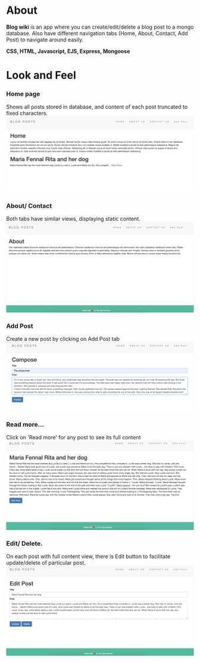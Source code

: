 <h1>About</h1>


<b>Blog wiki</b> is an app where you can create/edit/delete a blog post to a mongo database. Also have different navigation tabs (Home, About, Contact, Add Post) to navigate around easily. 

<b>CSS, HTML, Javascript, EJS, Express, Mongoose</b>

<h1>Look and Feel</h1>

<h3>Home page </h3> 
Shows all posts stored in database, and content of each post truncated to fixed characters.
<img src="public/Images/home.png" class="imgSS"/>

<h3>About/ Contact </h3> 
Both tabs have similar views, displaying static content.
<img src="public/Images/about.png" class="imgSS"/>

<h3>Add Post</h3> 
Create a new post by clicking on Add Post tab
<img src="public/Images/compose.png" class="imgSS"/>

<h3>Read more...</h3> 
Click on 'Read more' for any post to see its full content
<img src="public/Images/post.png" class="imgSS"/>

<h3>Edit/ Delete.</h3> 
On each post with full content view, there is Edit button to facilitate update/delete of particular post. 
<img src="public/Images/edit.png" class="imgSS"/>

